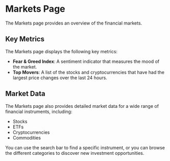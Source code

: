 # Markets Page

The Markets page provides an overview of the financial markets.

## Key Metrics

The Markets page displays the following key metrics:

*   **Fear & Greed Index**: A sentiment indicator that measures the mood of the market.
*   **Top Movers**: A list of the stocks and cryptocurrencies that have had the largest price changes over the last 24 hours.

## Market Data

The Markets page also provides detailed market data for a wide range of financial instruments, including:

*   Stocks
*   ETFs
*   Cryptocurrencies
*   Commodities

You can use the search bar to find a specific instrument, or you can browse the different categories to discover new investment opportunities.